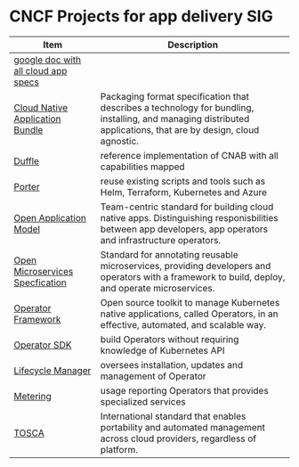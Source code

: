 # CNCF Projects for app delivery SIG

| Item | Description |
|------|-------------|
| [google doc with all cloud app specs](https://docs.google.com/spreadsheets/d/1IG3IzE7ropGz8evf5kgp7ZApGTOtxliJEcCAfsqgaK8)||
|[Cloud Native Application Bundle](https://cnab.io/)| Packaging format specification that describes a technology for bundling, installing, and managing distributed applications, that are by design, cloud agnostic.|
|[Duffle](https://github.com/deislabs/duffle#duffle-the-cnab-installer)|reference implementation of CNAB with all capabilities mapped|
|[Porter](https://github.com/deislabs/porter#porter-is-a-cloud-installer)|reuse existing scripts and tools such as Helm, Terraform, Kubernetes and Azure|
|[Open Application Model](https://openappmodel.io)|Team-centric standard for building cloud native apps.  Distinguishing responisbilities between app developers, app operators and infrastructure operators.|
|[Open Microservices Specfication](https://openmicroservices.org)|Standard for annotating reusable microservices, providing developers and operators with a framework to build, deploy, and operate microservices.|
|[Operator Framework](https://coreos.com/blog/introducing-operator-framework)|Open source toolkit to manage Kubernetes native applications, called Operators, in an effective, automated, and scalable way.|
|[Operator SDK](https://github.com/operator-framework/operator-sdk#overview)|build Operators without requiring knowledge of Kubernetes API|
|[Lifecycle Manager](https://github.com/operator-framework/operator-lifecycle-manager#overview)|oversees installation, updates and management of Operator|
|[Metering](https://github.com/operator-framework/operator-metering#project-status-alpha)|usage reporting Operators that provides specialized services|
|[TOSCA](https://wiki.oasis-open.org/tosca)|International standard that enables portability and automated management across cloud providers, regardless of platform.|
